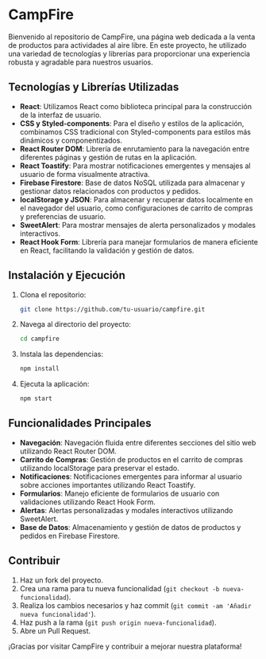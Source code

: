 # CampFire

Bienvenido al repositorio de CampFire, una página web dedicada a la venta de productos para actividades al aire libre. En este proyecto, he utilizado una variedad de tecnologías y librerías para proporcionar una experiencia robusta y agradable para nuestros usuarios.

## Tecnologías y Librerías Utilizadas

- **React**: Utilizamos React como biblioteca principal para la construcción de la interfaz de usuario.
- **CSS y Styled-components**: Para el diseño y estilos de la aplicación, combinamos CSS tradicional con Styled-components para estilos más dinámicos y componentizados.
- **React Router DOM**: Librería de enrutamiento para la navegación entre diferentes páginas y gestión de rutas en la aplicación.
- **React Toastify**: Para mostrar notificaciones emergentes y mensajes al usuario de forma visualmente atractiva.
- **Firebase Firestore**: Base de datos NoSQL utilizada para almacenar y gestionar datos relacionados con productos y pedidos.
- **localStorage y JSON**: Para almacenar y recuperar datos localmente en el navegador del usuario, como configuraciones de carrito de compras y preferencias de usuario.
- **SweetAlert**: Para mostrar mensajes de alerta personalizados y modales interactivos.
- **React Hook Form**: Librería para manejar formularios de manera eficiente en React, facilitando la validación y gestión de datos.

## Instalación y Ejecución

1. Clona el repositorio:
   ```bash
   git clone https://github.com/tu-usuario/campfire.git
   ```
2. Navega al directorio del proyecto:
   ```bash
   cd campfire
   ```
3. Instala las dependencias:
   ```bash
   npm install
   ```
4. Ejecuta la aplicación:
   ```bash
   npm start
   ```

## Funcionalidades Principales

- **Navegación**: Navegación fluida entre diferentes secciones del sitio web utilizando React Router DOM.
- **Carrito de Compras**: Gestión de productos en el carrito de compras utilizando localStorage para preservar el estado.
- **Notificaciones**: Notificaciones emergentes para informar al usuario sobre acciones importantes utilizando React Toastify.
- **Formularios**: Manejo eficiente de formularios de usuario con validaciones utilizando React Hook Form.
- **Alertas**: Alertas personalizadas y modales interactivos utilizando SweetAlert.
- **Base de Datos**: Almacenamiento y gestión de datos de productos y pedidos en Firebase Firestore.

## Contribuir

1. Haz un fork del proyecto.
2. Crea una rama para tu nueva funcionalidad (`git checkout -b nueva-funcionalidad`).
3. Realiza los cambios necesarios y haz commit (`git commit -am 'Añadir nueva funcionalidad'`).
4. Haz push a la rama (`git push origin nueva-funcionalidad`).
5. Abre un Pull Request.

¡Gracias por visitar CampFire y contribuir a mejorar nuestra plataforma!
